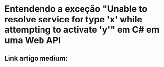 # Entendendo a exceção "Unable to resolve service for type 'x' while attempting to activate 'y'" em C# em uma Web API
## Link artigo medium: 
